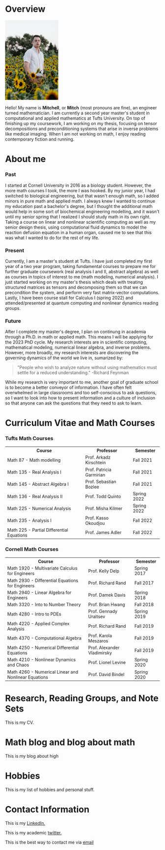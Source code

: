 <html lang="en-US">
<head>
<title>M.T. Scott (academic portfolio)</title>
<style>
th, td {
  border-style: none;
}
</style>
</head>
<body>
<h1>Overview</h1>
<img src="ProfessionalHeadshot.jpg" alt="Headshot" style="width:172.8px;height:259.2px;" style="text-align:center;">
<p>Hello! My name is <b>Mitchell</b>, or <b>Mitch</b> (most pronouns are fine), an engineer turned mathematician. I am currently a second year master's student in computational and applied mathematics at Tufts University. On top of finishing up my coursework, I am working on my thesis, focusing on tensor decompositions and preconditioning systems that arise in inverse problems like medical imaging. When I am not working on math, I enjoy reading contemporary fiction and running.</p>
<h1>About me</h1>
<h3>Past</h3>
<p> I started at Cornell University in 2016 as a biology student. However, the more math courses I took, the more I was hooked. By my junior year, I had switched to biological engineering, but that wasn't enough math, so I added minors in pure math and applied math. I always knew I wanted to continue my education past a bachelor's degree, but I thought the additional math would help in some sort of biochemical engineering modelling, and it wasn't until my senior spring that I realized I should study math in its own right. Taking a course on linear and nonlinear scientific computing as well as my senior design thesis, using computational fluid dynamics to model the reaction defusion equation in a human organ, caused me to see that this was what I wanted to do for the rest of my life.  </p>
<h3>Present</h3>
<p> Currently, I am a master's student at Tufts. I have just completed my first year of a two year program, taking fundamental courses to prepare me for further graduate coursework (real analysis I and II, abstract algebra) as well as courses in topics of interest to me (math modeling, numerical analysis). I just started working on my master's thesis which deals with treating structured matrices as tensors and decomposing them so that we can precondition the system, and perform very fast matrix-vector computations. Lastly, I have been course stall for Calculus I (spring 2022) and attended/presented at quantum computing and nonlinear dynamics reading groups.</p>
<h3>Future</h3>
<p>After I complete my master's degree, I plan on continung in academia through a Ph.D. in math or applied math. This means I will be applying for the 2023 PhD cycle. My research interests are in scientific computing, mathematical modeling, numerical linear algebra, and inverse problems. However, more broadly, my research interests are discovering the governing dynamics of the world we live in, sumarized by:</p>
<blockquote cite="www.feynman.com">
"People who wish to analyze nature without using mathematics must settle for a reduced understanding." -Richard Feynman 
</blockquote>
<p>While my research is very important to me, another goal of graduate school is to become a better conveyor of information. I have often felt overwhelmed in large classrooms and too self-conscious to ask questions, so I want to look into how to present information and a culture of inclusion so that anyone can ask the questions that they need to ask to learn.</p>

<h1>Curriculum Vitae and Math Courses</h1>
<h3>Tufts Math Courses </h3>
<table>
  <tr>
    <th>Course</th>
    <th>Professor</th>
    <th>Semester</th>
  </tr>
  <tr>
    <td>Math 87 - Math modelling</td>
    <td>Prof. Arkadz Kirschtein</td>
    <td>Fall 2021</td>
  </tr>
  <tr>
    <td>Math 135 - Real Analysis I</td>
    <td>Prof. Patricia Garmirian</td>
    <td>Fall 2021</td>
  </tr>
  <tr>
    <td>Math 145 - Abstract Algebra I</td>
    <td>Prof. Sebastian Bozlee</td>
    <td>Fall 2021</td>
  </tr>
  <tr>
    <td>Math 136 - Real Analysis II</td>
    <td>Prof. Todd Quinto</td>
    <td>Spring 2022</td>
  </tr>
  <tr>
    <td>Math 225 - Numerical Analysis</td>
    <td>Prof. Misha Kilmer</td>
    <td>Spring 2022</td>
  </tr>
  <tr>
    <td>Math 235 - Analysis I</td>
    <td>Prof. Kasso Okoudjou</td>
    <td>Fall 2022</td>
  </tr>
  <tr>
    <td>Math 225 - Partial Differential Equations</td>
    <td>Prof. James Adler</td>
    <td>Fall 2022</td>
  </tr>
</table>
<h3> Cornell Math Courses</h3>
<table>
  <tr>
    <th>Course</th>
    <th>Professor</th>
    <th>Semester</th>
  </tr>
  <tr>
    <td>Math 1920 - Multivariate Calculus for Engineers</td>
    <td>Prof. Kelly Delp</td>
    <td>Spring 2017</td>
  </tr>
  <tr>
    <td>Math 2930 - Differential Equations for Engineers</td>
    <td>Prof. Richard Rand</td>
    <td>Fall 2017</td>
  </tr>
  <tr>
    <td>Math 2940 - Linear Algebra for Engineers</td>
    <td>Prof. Damek Davis</td>
    <td>Spring 2018</td>
  </tr>
  <tr>
    <td>Math 3320 - Into to Number Theory</td>
    <td>Prof. Brian Hwang</td>
    <td>Fall 2018</td>
  </tr>
  <tr>
    <td>Math  4280 - Intro to PDEs</td>
    <td>Prof. Gennady Uraltsev</td>
    <td>Spring 2019</td>
  </tr>
  <tr>
    <td>Math  4220 - Applied Complex Analysis</td>
    <td>Prof. Richard Rand</td>
    <td>Fall 2019</td>
  </tr>
  <tr>
    <td>Math  4370 - Computational Algebra</td>
    <td>Prof. Karola Meszaros</td>
    <td>Fall 2019</td>
  </tr>
  <tr>
    <td>Math 4250 - Numerical Differential Equations</td>
    <td>Prof. Alexander Vladimirsky</td>
    <td>Fall 2019</td>
  </tr>
  <tr>
    <td>Math 4210 - Nonlinear Dynamics and Chaos</td>
    <td>Prof. Lionel Levine</td>
    <td>Spring 2020</td>
  </tr>
  <tr>
    <td>Math 4260 - Numerical Linear and Nonlinear Equations</td>
    <td>Prof. David Bindel</td>
    <td>Spring 2020</td>
  </tr>
</table>
<h1>Research, Reading Groups, and Note Sets</h1>
<p>This is my CV.</p>
<h1>Math blog and blog about math </h1>
<p>This is my blog about high</p>
<h1>Hobbies</h1>
<p>This is my list of hobbies and personal stuff.</p>
<h1>Contact Information</h1>
<p> This is my 
<a href="https://www.linkedin.com/in/mitchell-t-scott/" target="_blank"> LinkedIn.</a></p>
<p> This is my academic
<a href="https://twitter.com/mitchmatician" target="_blank"> twitter.</a></p>
<p> This is the best way to contact me via <a href="mailto:mitchell.scott@tufts.edu">email</a></p>
</body>
</html>
